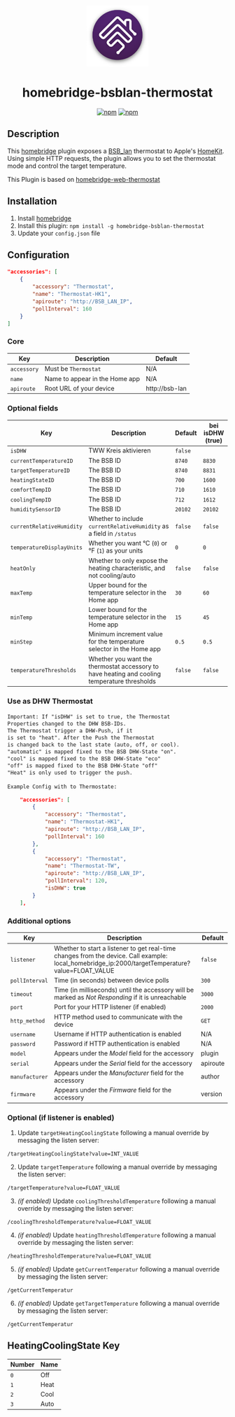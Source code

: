 <p align="center">
  <a href="https://github.com/homebridge/homebridge"><img src="https://raw.githubusercontent.com/homebridge/branding/master/logos/homebridge-color-round-stylized.png" height="140"></a>
</p>

<span align="center">

# homebridge-bsblan-thermostat

[![npm](https://img.shields.io/npm/v/@bsblan/homebridge-bsblan-thermostat.svg)](https://www.npmjs.com/package/@bsblan/homebridge-bsblan-thermostat) [![npm](https://img.shields.io/npm/dt/@bsblan/homebridge-bsblan-thermostat.svg)](https://www.npmjs.com/package/@bsblan/homebridge-bsblan-thermostat)

</span>

## Description

This [homebridge](https://github.com/nfarina/homebridge) plugin exposes a [BSB_lan](https://github.com/fredlcore/bsb_lan) thermostat to Apple's [HomeKit](http://www.apple.com/ios/home/). 
Using simple HTTP requests, the plugin allows you to set the thermostat mode and control the target temperature.

This Plugin is based on [homebridge-web-thermostat](https://github.com/Tommrodrigues/homebridge-web-thermostat#readme)

## Installation

1. Install [homebridge](https://github.com/nfarina/homebridge#installation-details)
2. Install this plugin: `npm install -g homebridge-bsblan-thermostat`
3. Update your `config.json` file

## Configuration

```json
"accessories": [
    {
        "accessory": "Thermostat",
        "name": "Thermostat-HK1",
        "apiroute": "http://BSB_LAN_IP",
        "pollInterval": 160
    }
]
```

### Core
| Key | Description | Default |
| --- | --- | --- |
| `accessory` | Must be `Thermostat` | N/A |
| `name` | Name to appear in the Home app | N/A |
| `apiroute` | Root URL of your device | http://bsb-lan |

### Optional fields
| Key | Description | Default | bei isDHW (true) |
| --- | --- | --- | --- |
| `isDHW` | TWW Kreis aktivieren | `false` |  |
| `currentTemperatureID` | The BSB ID | `8740` | `8830` |
| `targetTemperatureID` | The BSB ID | `8740` | `8831` |
| `heatingStateID` | The BSB ID | `700` | `1600` |
| `comfortTempID` | The BSB ID | `710` | `1610` |
| `coolingTempID` | The BSB ID | `712` | `1612` |
| `humiditySensorID` | The BSB ID | `20102` |  `20102` |
| `currentRelativeHumidity` | Whether to include `currentRelativeHumidity` as a field in `/status` | `false` | `false` |
| `temperatureDisplayUnits` | Whether you want °C (`0`) or °F (`1`) as your units | `0` | `0` |
| `heatOnly` | Whether to only expose the heating characteristic, and not cooling/auto | `false` | `false` |
| `maxTemp` | Upper bound for the temperature selector in the Home app | `30` | `60` |
| `minTemp` | Lower bound for the temperature selector in the Home app | `15` | `45` |
| `minStep` | Minimum increment value for the temperature selector in the Home app | `0.5` | `0.5` |
| `temperatureThresholds` | Whether you want the thermostat accessory to have heating and cooling temperature thresholds | `false` | `false` |

### Use as DHW Thermostat
```
Important: If "isDHW" is set to true, the Thermostat
Properties changed to the DHW BSB-IDs. 
The Thermostat trigger a DHW-Push, if it
is set to "heat". After the Push the Thermostat
is changed back to the last state (auto, off, or cool).
"automatic" is mapped fixed to the BSB DHW-State "on".
"cool" is mapped fixed to the BSB DHW-State "eco"
"off" is mapped fixed to the BSB DHW-State "off"
"Heat" is only used to trigger the push.  

Example Config with to Thermostate:
```
```json
    "accessories": [
        {
            "accessory": "Thermostat",
            "name": "Thermostat-HK1",
            "apiroute": "http://BSB_LAN_IP",
            "pollInterval": 160
        },
        {
            "accessory": "Thermostat",
            "name": "Thermostat-TW",
            "apiroute": "http://BSB_LAN_IP",
            "pollInterval": 120,
            "isDHW": true
        }
    ],
```


### Additional options
| Key | Description | Default |
| --- | --- | --- |
| `listener` | Whether to start a listener to get real-time changes from the device. Call example: local_homebridge_ip:2000/targetTemperature?value=FLOAT_VALUE | `false` |
| `pollInterval` | Time (in seconds) between device polls | `300` |
| `timeout` | Time (in milliseconds) until the accessory will be marked as _Not Responding_ if it is unreachable | `3000` |
| `port` | Port for your HTTP listener (if enabled) | `2000` |
| `http_method` | HTTP method used to communicate with the device | `GET` |
| `username` | Username if HTTP authentication is enabled | N/A |
| `password` | Password if HTTP authentication is enabled | N/A |
| `model` | Appears under the _Model_ field for the accessory | plugin |
| `serial` | Appears under the _Serial_ field for the accessory | apiroute |
| `manufacturer` | Appears under the _Manufacturer_ field for the accessory | author |
| `firmware` | Appears under the _Firmware_ field for the accessory | version |


### Optional (if listener is enabled)

1. Update `targetHeatingCoolingState` following a manual override by messaging the listen server:
```
/targetHeatingCoolingState?value=INT_VALUE
```

2. Update `targetTemperature` following a manual override by messaging the listen server:
```
/targetTemperature?value=FLOAT_VALUE
```

3. _(if enabled)_ Update `coolingThresholdTemperature` following a manual override by messaging the listen server:
```
/coolingThresholdTemperature?value=FLOAT_VALUE
```

4. _(if enabled)_ Update `heatingThresholdTemperature` following a manual override by messaging the listen server:
```
/heatingThresholdTemperature?value=FLOAT_VALUE
```

5. _(if enabled)_ Update `getCurrentTemperatur` following a manual override by messaging the listen server:
```
/getCurrentTemperatur
```

6. _(if enabled)_ Update `getTargetTemperature` following a manual override by messaging the listen server:
```
/getCurrentTemperatur
```

## HeatingCoolingState Key

| Number | Name |
| --- | --- |
| `0` | Off |
| `1` | Heat |
| `2` | Cool |
| `3` | Auto |

